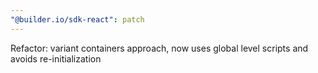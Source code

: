 ```yaml
---
"@builder.io/sdk-react": patch
---
```


Refactor: variant containers approach, now uses global level scripts and avoids re-initialization
